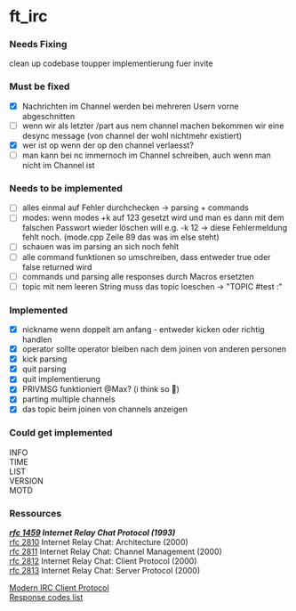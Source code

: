 # ft_irc

### Needs Fixing
clean up codebase
toupper implementierung fuer invite

### Must be fixed
- [X]  Nachrichten im Channel werden bei mehreren Usern vorne abgeschnitten
- [ ]  wenn wir als letzter /part aus nem channel machen bekommen wir eine desync message (von channel der wohl nichtmehr existiert)
- [X]  wer ist op wenn der op den channel verlaesst?
- [ ]  man kann bei nc immernoch im Channel schreiben, auch wenn man nicht im Channel ist

### Needs to be implemented 
- [ ]  alles einmal auf Fehler durchchecken → parsing + commands
- [ ]  modes: wenn modes +k auf 123 gesetzt wird und man es dann mit dem falschen Passwort wieder löschen will e.g. -k 12 → diese Fehlermeldung fehlt noch. (mode.cpp Zeile 89 das was im else steht)
- [ ]  schauen was im parsing an sich noch fehlt
- [ ]  alle command funktionen so umschreiben, dass entweder true oder false returned wird
- [ ]  commands und parsing alle responses durch Macros ersetzten
- [ ]  topic mit nem leeren String muss das topic loeschen -> "TOPIC #test :"

### Implemented
- [X]  nickname wenn doppelt am anfang - entweder kicken oder richtig handlen
- [X]  operator sollte operator bleiben nach dem joinen von anderen personen
- [X]  kick parsing
- [X]  quit parsing
- [X]  quit implementierung
- [X]  PRIVMSG funktioniert @Max? (i think so 👀)
- [X]  parting multiple channels
- [X]  das topic beim joinen von channels anzeigen

### Could get implemented
INFO  
TIME  
LIST  
VERSION  
MOTD  

### Ressources
***[rfc 1459](https://www.rfc-editor.org/rfc/rfc1459) Internet Relay Chat Protocol (1993)***  
[rfc 2810](https://www.rfc-editor.org/rfc/rfc2810) Internet Relay Chat: Architecture (2000)  
[rfc 2811](https://www.rfc-editor.org/rfc/rfc2811) Internet Relay Chat: Channel Management (2000)  
[rfc 2812](https://www.rfc-editor.org/rfc/rfc2812) Internet Relay Chat: Client Protocol (2000)  
[rfc 2813](https://www.rfc-editor.org/rfc/rfc2813) Internet Relay Chat: Server Protocol (2000)  

[Modern IRC Client Protocol](https://modern.ircdocs.horse/)  
[Response codes list](https://www.alien.net.au/irc/irc2numerics.html)  
